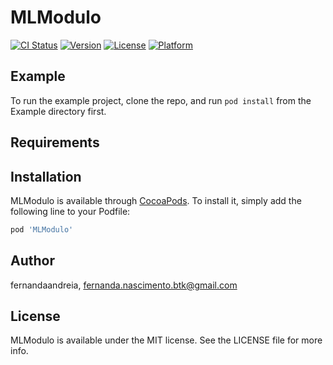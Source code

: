 # MLModulo

[![CI Status](https://img.shields.io/travis/fernandaandreia/MLModulo.svg?style=flat)](https://travis-ci.org/fernandaandreia/MLModulo)
[![Version](https://img.shields.io/cocoapods/v/MLModulo.svg?style=flat)](https://cocoapods.org/pods/MLModulo)
[![License](https://img.shields.io/cocoapods/l/MLModulo.svg?style=flat)](https://cocoapods.org/pods/MLModulo)
[![Platform](https://img.shields.io/cocoapods/p/MLModulo.svg?style=flat)](https://cocoapods.org/pods/MLModulo)

## Example

To run the example project, clone the repo, and run `pod install` from the Example directory first.

## Requirements

## Installation

MLModulo is available through [CocoaPods](https://cocoapods.org). To install
it, simply add the following line to your Podfile:

```ruby
pod 'MLModulo'
```

## Author

fernandaandreia, fernanda.nascimento.btk@gmail.com

## License

MLModulo is available under the MIT license. See the LICENSE file for more info.
